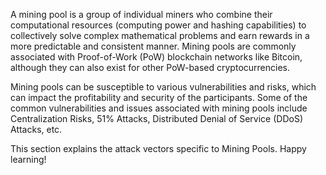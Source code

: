 A mining pool is a group of individual miners who combine their computational resources (computing power and hashing capabilities) to collectively solve complex mathematical problems and earn rewards in a more predictable and consistent manner. Mining pools are commonly associated with Proof-of-Work (PoW) blockchain networks like Bitcoin, although they can also exist for other PoW-based cryptocurrencies.

Mining pools can be susceptible to various vulnerabilities and risks, which can impact the profitability and security of the participants. Some of the common vulnerabilities and issues associated with mining pools include Centralization Risks, 51% Attacks, Distributed Denial of Service (DDoS) Attacks, etc.

This section explains the attack vectors specific to Mining Pools. Happy learning!
